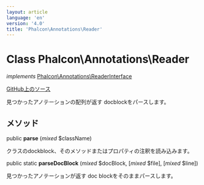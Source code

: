 ```yaml
---
layout: article
language: 'en'
version: '4.0'
title: 'Phalcon\Annotations\Reader'
---
```

# Class **Phalcon\Annotations\Reader**

*implements* [Phalcon\Annotations\ReaderInterface](Phalcon_Annotations_ReaderInterface)

<a href="https://github.com/phalcon/cphalcon/tree/v4.0.0/phalcon/annotations/reader.zep" class="btn btn-default btn-sm">GitHub上のソース</a>

見つかったアノテーションの配列が返す docblockをパースします。

## メソッド

public **parse** (*mixed* $className)

クラスのdockblock、そのメソッドまたはプロパティの注釈を読み込みます。

public static **parseDocBlock** (*mixed* $docBlock, [*mixed* $file], [*mixed* $line])

見つかったアノテーションが返す doc blockをそのままパースします。